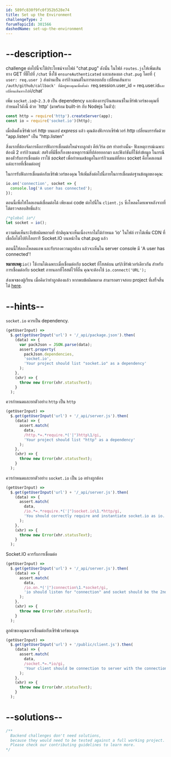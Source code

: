 ```yaml
---
id: 589fc830f9fc0f352b528e74
title: Set up the Environment
challengeType: 2
forumTopicId: 301566
dashedName: set-up-the-environment
---
```


# --description--


challenge ต่อไปนี้จะใช้ประโยชน์จากไฟล์ "chat.pug" ดังนั้น ในไฟล์ `routes.js`ให้เพิ่มเส้นทาง GET ที่ชี้ไปที่ `/chat` ซึ่งใช้ `ensureAuthenticated` และแสดงผล `chat.pug` โดยที่ `{ user: req.user }` ส่งผ่านเป็น อาร์กิวเมนต์ในการตอบกลับ เปลี่ยนเส้นทาง `/auth/github/callback' ที่มีอยู่ของคุณเพื่อตั้งค่า `req.session.user_id = req.user.id` และเปลี่ยนเส้นทางไปที่ `/chat`

เพิ่ม `socket.io@~2.3.0` เป็น dependency และต้องการ/อินสแตนซ์ในเซิร์ฟเวอร์ของคุณที่กำหนดไว้ดังนี้ ด้วย `http' (มาพร้อม built-in กับ Nodejs ในตัว):

```javascript
const http = require('http').createServer(app);
const io = require('socket.io')(http);
```

เมื่อติดตั้งเซิร์ฟเวอร์ *http* บนแอป *express* แล้ว คุณต้องฟังจากเซิร์ฟเวอร์ *http* เปลี่ยนบรรทัดด้วย "app.listen" เป็น "http.listen"

สิ่งแรกที่ต้องจัดการคือการฟังการเชื่อมต่อใหม่จากลูกค้า คีย์เวิร์ด <dfn>on</dfn> ทำอย่างนั้น- ฟังเหตุการณ์เฉพาะ ต้องมี 2 อาร์กิวเมนต์: สตริงที่มีชื่อเรื่องของเหตุการณ์ที่ปล่อยออกมา และฟังก์ชันที่ใช้ส่งข้อมูล ในกรณีของตัวรับการเชื่อมต่อ เราใช้ *socket* เพื่อกำหนดข้อมูลในอาร์กิวเมนต์ที่สอง socket คือไคลเอนต์แต่ละรายที่เชื่อมต่ออยู่

ในการรับฟังการเชื่อมต่อกับเซิร์ฟเวอร์ของคุณ ให้เพิ่มสิ่งต่อไปนี้ภายในการเชื่อมต่อฐานข้อมูลของคุณ:

```javascript
io.on('connection', socket => {
  console.log('A user has connected');
});
```

ตอนนี้เพื่อให้ไคลเอนต์เชื่อมต่อได้ เพียงแค่ code ต่อไปนี้ใน `client.js` ซึ่งโหลดโดยเพจหลังจากที่ได้ตรวจสอบสิทธิ์แล้ว:

```js
/*global io*/
let socket = io();
```

ความคิดเห็นระงับข้อผิดพลาดที่ ปกติคุณจะเห็นเนื่องจากไม่ได้กำหนด 'io' ในไฟล์ เราได้เพิ่ม CDN ที่เชื่อถือได้ไปยังไลบรารี Socket.IO บนหน้าใน chat.pug แล้ว

ตอนนี้ให้ลองโหลดแอพ และรับรองความถูกต้อง แล้วจะเห็นใน server console มี 'A user has connected'!

**หมายเหตุ:**`io()` ใช้งานได้เฉพาะเมื่อเชื่อมต่อกับ socket ที่โฮสต์บน url/เซิร์ฟเวอร์เดียวกัน สำหรับการเชื่อมต่อกับ socket ภายนอกที่โฮสต์ไว้ที่อื่น คุณจะต้องใช้ `io.connect('URL');`

ส่งเพจของผู้เรียน เมื่อคิดว่าทำถูกต้องแล้ว หากพบข้อผิดพลาด สามารถตรวจสอบ project ที่เสร็จสิ้นได้ [here](https://gist.github.com/camperbot/aae41cf59debc1a4755c9a00ee3859d1).

# --hints--

`socket.io` ควรเป็น dependency.

```js
(getUserInput) =>
  $.get(getUserInput('url') + '/_api/package.json').then(
    (data) => {
      var packJson = JSON.parse(data);
      assert.property(
        packJson.dependencies,
        'socket.io',
        'Your project should list "socket.io" as a dependency'
      );
    },
    (xhr) => {
      throw new Error(xhr.statusText);
    }
  );
```

ควรกำหนดและยกตัวอย่าง `http` เป็น `http`

```js
(getUserInput) =>
  $.get(getUserInput('url') + '/_api/server.js').then(
    (data) => {
      assert.match(
        data,
        /http.*=.*require.*('|")http\1/gi,
        'Your project should list "http" as a dependency'
      );
    },
    (xhr) => {
      throw new Error(xhr.statusText);
    }
  );
```

ควรกำหนดและยกตัวอย่าง `socket.io` เป็น `io` อย่างถูกต้อง

```js
(getUserInput) =>
  $.get(getUserInput('url') + '/_api/server.js').then(
    (data) => {
      assert.match(
        data,
        /io.*=.*require.*('|")socket.io\1.*http/gi,
        'You should correctly require and instantiate socket.io as io.'
      );
    },
    (xhr) => {
      throw new Error(xhr.statusText);
    }
  );
```

Socket.IO ควรรับการเชื่อมต่อ

```js
(getUserInput) =>
  $.get(getUserInput('url') + '/_api/server.js').then(
    (data) => {
      assert.match(
        data,
        /io.on.*('|")connection\1.*socket/gi,
        'io should listen for "connection" and socket should be the 2nd arguments variable'
      );
    },
    (xhr) => {
      throw new Error(xhr.statusText);
    }
  );
```

ลูกค้าของคุณควรเชื่อมต่อกับเซิร์ฟเวอร์ของคุณ

```js
(getUserInput) =>
  $.get(getUserInput('url') + '/public/client.js').then(
    (data) => {
      assert.match(
        data,
        /socket.*=.*io/gi,
        'Your client should be connection to server with the connection defined as socket'
      );
    },
    (xhr) => {
      throw new Error(xhr.statusText);
    }
  );
```

# --solutions--

```js
/**
  Backend challenges don't need solutions, 
  because they would need to be tested against a full working project. 
  Please check our contributing guidelines to learn more.
*/
```
